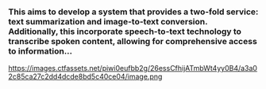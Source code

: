 ### This aims to develop a system that provides a two-fold service: text summarization and image-to-text conversion. Additionally, this incorporate speech-to-text technology to transcribe spoken content, allowing for comprehensive access to information...

https://images.ctfassets.net/piwi0eufbb2g/26essCfhijATmbWt4yy0B4/a3a02c85ca27c2dd4dcde8bd5c40ce04/image.png
